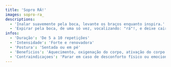 ```yaml
---
title: 'Sopro RÁ!'
images: sopro-ra_
descriptions:
  - 'Inalar suavemente pela boca, levante os braços enquanto inspira.'
  - 'Expirar pela boca, de uma só vez, vocalizando: "rá"!, e deixe cair os braços ao exalar. Respirar normal e repetir até 10 veces.'
infos:
  - 'Duração': 'De 5 a 10 repetições'
  - 'Intensidade': 'Forte e renovadora'
  - 'Postura': 'Sentada ou em pé'
  - 'Beneficios': 'Aquecimento, oxigenação do corpo, ativação do corpo e energizante'
  - 'Contraindicaçoes': 'Parar em caso de desconforto físico ou emocional'
---
```

